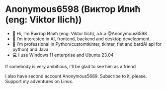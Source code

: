 # Anonymous6598 (Виктор Илић (eng: Viktor Ilich))

- 👋 Hi, I’m Виктор Илић (eng: Viktor Ilich), a.k.a @Anonymous6598
- 👀 I’m interested in AI, frontend, backend and desktop development.
- 🦾 I'm professional in Python(customtkinter, tkinter, flet and bardAI api for python) and Java
- 💻 I use Windows 11 enterprise and Ubuntu 23.04

If somebody is very ambitious, i'll be glad to see him as a friend

I also have second account Anonymous5689. Subscribe to it, please. Support my adventures on Linux.
